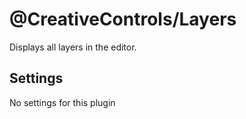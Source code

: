 # @CreativeControls/Layers
Displays all layers in the editor.

## Settings
No settings for this plugin
